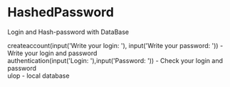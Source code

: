 # HashedPassword
 Login and Hash-password with DataBase

 createaccount(input('Write your login: '), input('Write your password: ')) - Write your login and password  
 authentication(input('Login: '),input('Password: ')) - Check your login and password  
 ulop - local database
